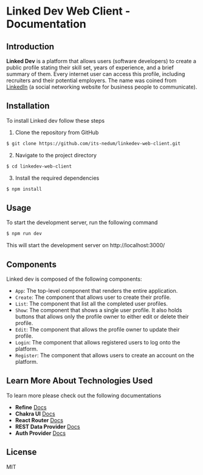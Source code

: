 # Linked Dev Web Client - Documentation

## Introduction

**Linked Dev** is a platform that allows users (software developers) to create a public profile stating their skill set, years of experience, and a brief summary of them. Every internet user can access this profile, including recruiters and their potential employers.
The name was coined from [LinkedIn](https://www.linkedin.com) (a social networking website for business people to communicate).

## Installation

To install Linked dev follow these steps
1. Clone the repository from GitHub
```bash
$ git clone https://github.com/its-nedum/linkedev-web-client.git
```
2. Navigate to the project directory
```bash
$ cd linkedev-web-client
```
3. Install the required dependencies
```bash
$ npm install
```

## Usage

To start the development server, run the following command
```bash
$ npm run dev
```
This will start the development server on http://localhost:3000/

## Components

Linked dev is composed of the following components:

- `App`: The top-level component that renders the entire application.
- `Create`: The component that allows user to create their profile.
- `List`: The component that list all the completed user profiles.
- `Show`: The component that shows a single user profile. It also holds buttons that allows only the profile owner to either edit or delete their profile.
- `Edit`: The component that allows the profile owner to update their profile.
- `Login`: The component that allows registered users to log onto the platform.
- `Register`: The component that allows users to create an account on the platform.

## Learn More About Technologies Used

To learn more please check out the following documentations

- **Refine** [Docs](https://refine.dev/docs)
- **Chakra UI** [Docs](https://refine.dev/docs/)
- **React Router** [Docs](https://refine.dev/docs/core/providers/router-provider/)
- **REST Data Provider** [Docs](https://refine.dev/docs/packages/documentation/data-providers/simple-rest/)
- **Auth Provider** [Docs](https://refine.dev/docs/tutorial/understanding-authprovider/index/)

## License

MIT
